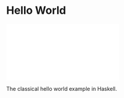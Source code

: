 # Hello World

![HelloWorld.hs](HelloWorld.hs "Hello World")

The classical hello world example in Haskell.